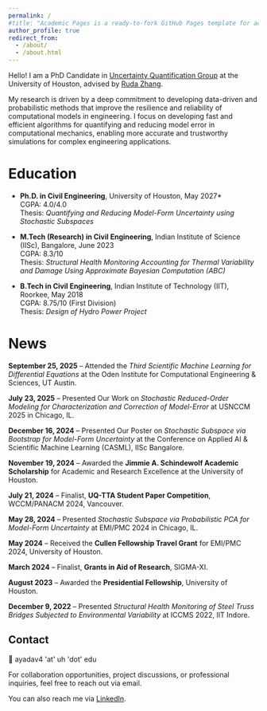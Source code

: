 ```yaml
---
permalink: /
#title: "Academic Pages is a ready-to-fork GitHub Pages template for academic personal websites"
author_profile: true
redirect_from: 
  - /about/
  - /about.html
---
```


Hello! I am a PhD Candidate in [Uncertainty Quantification Group](https://uq.uh.edu/) at the University of Houston, advised by [Ruda Zhang](https://www.cive.uh.edu/faculty/zhang-ruda). 

My research is driven by a deep commitment to developing data-driven and probabilistic methods that improve the resilience and reliability of computational models in engineering. I focus on developing fast and efficient algorithms for quantifying and reducing model error in computational mechanics, enabling more accurate and trustworthy simulations for complex engineering applications.

Education
===========

- **Ph.D. in Civil Engineering**, University of Houston, May 2027*  
  CGPA: 4.0/4.0  
  Thesis: *Quantifying and Reducing Model-Form Uncertainty using Stochastic Subspaces*  

- **M.Tech (Research) in Civil Engineering**, Indian Institute of Science (IISc), Bangalore, June 2023  
  CGPA: 8.3/10  
  Thesis: *Structural Health Monitoring Accounting for Thermal Variability and Damage Using Approximate Bayesian Computation (ABC)*  

- **B.Tech in Civil Engineering**, Indian Institute of Technology (IIT), Roorkee, May 2018  
  CGPA: 8.75/10 (First Division)  
  Thesis: *Design of Hydro Power Project*  


News
======
**September 25, 2025** – Attended the *Third Scientific Machine Learning for Differential Equations* at the Oden Institute for Computational Engineering & Sciences, UT Austin.  

**July 23, 2025** – Presented Our Work on *Stochastic Reduced-Order Modeling for Characterization and Correction of Model-Error* at USNCCM 2025 in Chicago, IL.  

**December 16, 2024** – Presented Our Poster on *Stochastic Subspace via Bootstrap for Model-Form Uncertainty* at the Conference on Applied AI & Scientific Machine Learning (CASML), IISc Bangalore.  

**November 19, 2024** – Awarded the **Jimmie A. Schindewolf Academic Scholarship** for Academic and Research Excellence at the University of Houston.  

**July 21, 2024** – Finalist, **UQ-TTA Student Paper Competition**, WCCM/PANACM 2024, Vancouver.  

**May 28, 2024** – Presented *Stochastic Subspace via Probabilistic PCA for Model-Form Uncertainty* at EMI/PMC 2024 in Chicago, IL.  

**May 2024** – Received the **Cullen Fellowship Travel Grant** for EMI/PMC 2024, University of Houston.  

**March 2024** – Finalist, **Grants in Aid of Research**, SIGMA-XI.  

**August 2023** – Awarded the **Presidential Fellowship**, University of Houston.  

**December 9, 2022** – Presented *Structural Health Monitoring of Steel Truss Bridges Subjected to Environmental Variability* at ICCMS 2022, IIT Indore.  

Contact
---------
:email: ayadav4 'at' uh 'dot' edu

For collaboration opportunities, project discussions, or professional inquiries, feel free to reach out via email. 

You can also reach me via [LinkedIn](https://www.linkedin.com/in/akash-yadav-018535112/).
